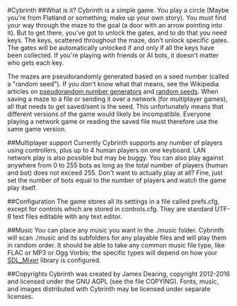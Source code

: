 #Cybrinth
##What is it?
Cybrinth is a simple game. You play a circle (Maybe you're from Flatland or something; make up your own story). You must find your way through the maze to the goal (a door with an arrow pointing into it). But to get there, you've got to unlock the gates, and to do that you need keys. The keys, scattered throughout the maze, don't unlock specific gates. The gates will be automatically unlocked if and only if all the keys have been collected. If you're playing with friends or AI bots, it doesn't matter who gets each key.

The mazes are pseudorandomly generated based on a seed number (called a "random seed"). If you don't know what that means, see the Wikipedia articles on [pseudorandom number generators](https://en.wikipedia.org/wiki/Pseudorandom_number_generator) and [random seeds](https://en.wikipedia.org/wiki/Random_seed). When saving a maze to a file or sending it over a network (for multiplayer games), all that needs to get saved/sent is the seed. This unfortunately means that different versions of the game would likely be incompatible. Everyone playing a network game or reading the saved file must therefore use the same game version.

##Multiplayer support
Currently Cybrinth supports any number of players using controllers, plus up to 4 human players on one keyboard. LAN network play is also possible but may be buggy. You can also play against anywhere from 0 to 255 bots as long as the total number of players (human and bot) does not exceed 255. Don't want to actually play at all? Fine, just set the number of bots equal to the number of players and watch the game play itself.

##Configuration
The game stores all its settings in a file called prefs.cfg, except for controls which are stored in controls.cfg. They are standard UTF-8 text files editable with any text editor.

##Music
You can place any music you want in the ./music folder. Cybrinth will scan ./music and its subfolders for any playable files and will play them in random order. It should be able to take any common music file type, like FLAC or MP3 or Ogg Vorbis; the specific types will depend on how your [SDL_Mixer](https://www.libsdl.org/projects/SDL_mixer/) library is configured.

##Copyrights
Cybrinth was created by James Dearing, copyright 2012-2016 and licensed under the GNU AGPL (see the file COPYING). Fonts, music, and images distributed with Cybrinth may be licensed under separate licenses.